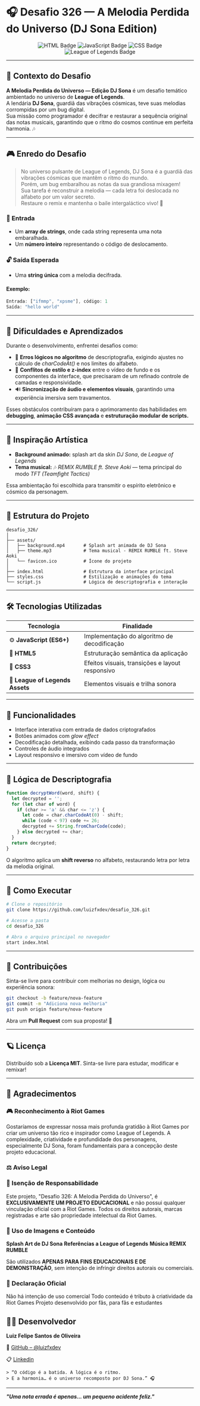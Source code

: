 
# 🎧 Desafio 326 — A Melodia Perdida do Universo (DJ Sona Edition)



<p align="center">
  <img src="https://img.shields.io/badge/HTML5-E34F26?style=for-the-badge&logo=html5&logoColor=white" alt="HTML Badge">
  <img src="https://img.shields.io/badge/JavaScript-F7DF1E?style=for-the-badge&logo=javascript&logoColor=black" alt="JavaScript Badge">
  <img src="https://img.shields.io/badge/CSS3-1572B6?style=for-the-badge&logo=css3&logoColor=white" alt="CSS Badge">
  <img src="https://img.shields.io/badge/League%20of%20Legends-D32936?style=for-the-badge&logo=leagueoflegends&logoColor=white" alt="League of Legends Badge">
</p>



---

## 🌌 Contexto do Desafio

**A Melodia Perdida do Universo — Edição DJ Sona** é um desafio temático ambientado no universo de **League of Legends**.  
A lendária **DJ Sona**, guardiã das vibrações cósmicas, teve suas melodias corrompidas por um bug digital.  
Sua missão como programador é decifrar e restaurar a sequência original das notas musicais, garantindo que o ritmo do cosmos continue em perfeita harmonia. 🎶

---

## 🎮 Enredo do Desafio

> No universo pulsante de League of Legends, DJ Sona é a guardiã das vibrações cósmicas que mantêm o ritmo do mundo.  
> Porém, um bug embaralhou as notas da sua grandiosa mixagem!  
> Sua tarefa é reconstruir a melodia — cada letra foi deslocada no alfabeto por um valor secreto.  
> Restaure o remix e mantenha o baile intergaláctico vivo! 🌠

### 🧩 Entrada
- Um **array de strings**, onde cada string representa uma nota embaralhada.  
- Um **número inteiro** representando o código de deslocamento.

### 🔓 Saída Esperada
- Uma **string única** com a melodia decifrada.

#### Exemplo:
```js
Entrada: ["ifmmp", "xpsme"], código: 1
Saída: "hello world"
````

---

## 🧠 Dificuldades e Aprendizados

Durante o desenvolvimento, enfrentei desafios como:

* 🧩 **Erros lógicos no algoritmo** de descriptografia, exigindo ajustes no cálculo de *charCodeAt()* e nos limites do alfabeto.
* 🎨 **Conflitos de estilo e z-index** entre o vídeo de fundo e os componentes da interface, que precisaram de um refinado controle de camadas e responsividade.
* 🔊 **Sincronização de áudio e elementos visuais**, garantindo uma experiência imersiva sem travamentos.

Esses obstáculos contribuíram para o aprimoramento das habilidades em **debugging**, **animação CSS avançada** e **estruturação modular de scripts.**

---

## 🎵 Inspiração Artística

* **Background animado:** splash art da skin *DJ Sona*, de *League of Legends*
* **Tema musical:** 🎶 *REMIX RUMBLE ft. Steve Aoki* — tema principal do modo *TFT (Teamfight Tactics)*

Essa ambientação foi escolhida para transmitir o espírito eletrônico e cósmico da personagem.

---

## 🧩 Estrutura do Projeto

```
desafio_326/
│
├── assets/
│   ├── background.mp4       # Splash art animada de DJ Sona
│   ├── theme.mp3            # Tema musical - REMIX RUMBLE ft. Steve Aoki
│   └── favicon.ico          # Ícone do projeto
│
├── index.html               # Estrutura da interface principal
├── styles.css               # Estilização e animações do tema
└── script.js                # Lógica de descriptografia e interação
```

---

## 🛠️ Tecnologias Utilizadas

| Tecnologia                      | Finalidade                                      |
| ------------------------------- | ----------------------------------------------- |
| ⚙️ **JavaScript (ES6+)**        | Implementação do algoritmo de decodificação     |
| 🎨 **HTML5**                    | Estruturação semântica da aplicação             |
| 💅 **CSS3**                     | Efeitos visuais, transições e layout responsivo |
| 🪩 **League of Legends Assets** | Elementos visuais e trilha sonora               |

---

## 🚀 Funcionalidades

* Interface interativa com entrada de dados criptografados
* Botões animados com *glow effect*
* Decodificação detalhada, exibindo cada passo da transformação
* Controles de áudio integrados
* Layout responsivo e imersivo com vídeo de fundo

---

## 🧮 Lógica de Descriptografia

```js
function decryptWord(word, shift) {
  let decrypted = '';
  for (let char of word) {
    if (char >= 'a' && char <= 'z') {
      let code = char.charCodeAt(0) - shift;
      while (code < 97) code += 26;
      decrypted += String.fromCharCode(code);
    } else decrypted += char;
  }
  return decrypted;
}
```

O algoritmo aplica um **shift reverso** no alfabeto, restaurando letra por letra da melodia original.

---

## 🧱 Como Executar

```bash
# Clone o repositório
git clone https://github.com/luizfxdev/desafio_326.git

# Acesse a pasta
cd desafio_326

# Abra o arquivo principal no navegador
start index.html
```

---

## 🤝 Contribuições

Sinta-se livre para contribuir com melhorias no design, lógica ou experiência sonora:

```bash
git checkout -b feature/nova-feature
git commit -m "Adiciona nova melhoria"
git push origin feature/nova-feature
```

Abra um **Pull Request** com sua proposta! 🚀

---

## 🪐 Licença

Distribuído sob a **Licença MIT**.
Sinta-se livre para estudar, modificar e remixar!

---

## 🙏 Agradecimentos 

### 🎮 Reconhecimento à Riot Games

Gostaríamos de expressar nossa mais profunda gratidão à Riot Games por criar um universo tão rico e inspirador como League of Legends. A complexidade, criatividade e profundidade dos personagens, especialmente DJ Sona, foram fundamentais para a concepção deste projeto educacional.

### ⚖️ Aviso Legal
### 🚨 Isenção de Responsabilidade

Este projeto, "Desafio 326: A Melodia Perdida do Universo", é **EXCLUSIVAMENTE UM PROJETO EDUCACIONAL** e não possui qualquer vinculação oficial com a Riot Games. Todos os direitos autorais, marcas registradas e arte são propriedade intelectual da Riot Games.

### 🎨 Uso de Imagens e Conteúdo

**Splash Art de DJ Sona**
**Referências a League of Legends**
**Música REMIX RUMBLE**

São utilizados **APENAS PARA FINS EDUCACIONAIS E DE DEMONSTRAÇÃO**, sem intenção de infringir direitos autorais ou comerciais.

### 📢 Declaração Oficial

Não há intenção de uso comercial
Todo conteúdo é tributo à criatividade da Riot Games
Projeto desenvolvido por fãs, para fãs e estudantes

## 👨‍💻 Desenvolvedor

**Luiz Felipe Santos de Oliveira**

🔗 [GitHub – @luizfxdev](https://github.com/luizfxdev)

📋 [Linkedin](https://www.linkedin.com/in/luizfxdev)



```
> “O código é a batida. A lógica é o ritmo.
> E a harmonia… é o universo recomposto por DJ Sona.” 🎧
```
---

***"Uma nota errada é apenas... um pequeno acidente feliz."***
